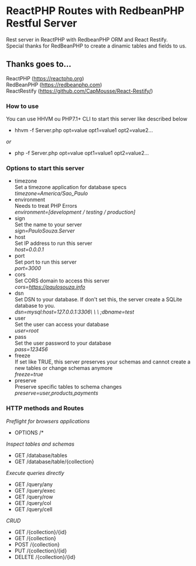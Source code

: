 # ReactPHP Routes with RedbeanPHP Restful Server
Rest server in ReactPHP with RedbeanPHP ORM and React Restify.<br>
Special thanks for RedBeanPHP to create a dinamic tables and fields to us.

## Thanks goes to...
ReactPHP (https://reactphp.org)<br>
RedBeanPHP (https://redbeanphp.com)<br>
ReactRestify (https://github.com/CapMousse/React-Restify/)

### How to use
You can use HHVM ou PHP7.1+ CLI to start this server like described below

- hhvm -f Server.php opt=value opt1=value1 opt2=value2...

*or*

- php -f Server.php opt=value opt1=value1 opt2=value2...

### Options to start this server
- timezone<br>
	Set a timezone application for database specs<br>
    *timezone=America/Sao_Paulo*
- environment<br>
	Needs to treat PHP Errors<br>
    *environment=[development / testing / production]*	
- sign<br>
	Set the name to your server<br>
    *sign=PauloSouza.Server*
- host<br>
	Set IP address to run this server<br>
    *host=0.0.0.1*
- port<br>
	Set port to run this server<br>
    *port=3000*
- cors<br>
	Set CORS domain to access this server<br>
    *cors=https://paulosouza.info*
- dsn<br>
	Set DSN to your database. If don't set this, the server create a SQLite database to you.<br>
    *dsn=mysql:host=127.0.0.1:3306\ \ \ ;dbname=test*
- user<br>
	Set the user can access your database<br>
    *user=root*
- pass<br>
	Set the user password to your database<br>
    *pass=123456*
- freeze<br>
	If set like TRUE, this server preserves your schemas and cannot create a new tables or change schemas anymore<br>
    *freeze=true*
- preserve<br>
	Preserve specific tables to schema changes<br>
    *preserve=user,products,payments*

### HTTP methods and Routes
*Preflight for browsers applications*
- OPTIONS /*

*Inspect tables and schemas*
- GET /database/tables
- GET /database/table/{collection}

*Execute queries directly*
- GET /query/any
- GET /query/exec
- GET /query/row
- GET /query/col
- GET /query/cell

*CRUD*
- GET /{collection}/{id}
- GET /{collection}
- POST /{collection}
- PUT /{collection}/{id}
- DELETE /{collection}/{id}
